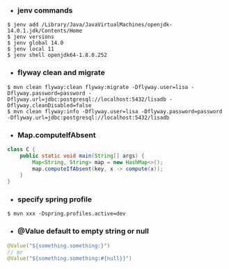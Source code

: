 - ### jenv commands
```
$ jenv add /Library/Java/JavaVirtualMachines/openjdk-14.0.1.jdk/Contents/Home
$ jenv versions
$ jenv global 14.0
$ jenv local 11
$ jenv shell openjdk64-1.8.0.252

```

- ### flyway clean and migrate
```shell
$ mvn clean flyway:clean flyway:migrate -Dflyway.user=lisa -Dflyway.password=password -Dflyway.url=jdbc:postgresql://localhost:5432/lisadb -Dflyway.cleanDisabled=false
$ mvn clean flyway:info -Dflyway.user=lisa -Dflyway.password=password -Dflyway.url=jdbc:postgresql://localhost:5432/lisadb
```

- ### Map.computeIfAbsent
```java
class C {
    public static void main(String[] args) {
        Map<String, String> map = new HashMap<>();
        map.computeIfAbsent(key, x -> compute(x));
    }
}
```

- ### specify spring profile
```shell
$ mvn xxx -Dspring.profiles.active=dev
```

- ### @Value default to empty string or null
```java
@Value("${something.something:}")
// or
@Value("${something.something:#{null}}")
```